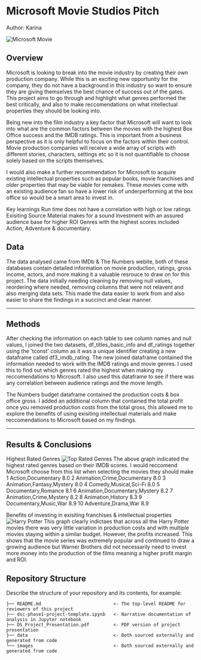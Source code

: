 # Microsoft Movie Studios Pitch
Author: Karina

![Microsoft Movie](https://github.com/karinagillian/Microsoft-template/assets/152271088/1ed5c865-fabb-4044-a93e-bc9bfdf8cef5)

## Overview

Microsoft is looking to break into the movie industry by creating their own production company. While this is an exciting new opportunity for the company, they do not have a background in this industry so want to ensure they are giving themselves the best chance of success out of the gates. This project aims to go through and highlight what genres performed the best critically, and also to make reccomendations on what intellectual properties they should be looking into. 

Being new into the film industry a key factor that Microsoft will want to look into what are the common factors between the movies with the highest Box Office success and the IMDB ratings. This is important from a business perspective as it is only helpful to focus on the factors within their control. Movie production companies will receive a wide array of scripts with different stories, characters, settings etc so it is not quantifiable to choose solely based on the scripts themselves.

I would also make a further recommendation for Microsoft to acquire existing intellectual properties such as popular books, movie franchises and older properties that may be viable for remakes. These movies come with an existing audience fan so have a lower risk of underperforming at the box office so would be a smart area to invest in. 

Key learnings 
Run time does not have a correlation with high or low ratings
Exisiting Source Material makes for a sound investment with an assured audience base for higher ROI
Genres with the highest scores included Action, Adventure & documentary.

## Data

The data analysed came from IMDb & The Numbers webite, both of these databases contain detailed information on movie production, ratings, gross income, actors, and more making it a valuable resrouce to draw on for this project. 
The data initially needing cleaning by removing null values, reordering where needed, removing columns that were not relavent and also merging data sets. This made the data easier to work from and also easier to share the findings in a succinct and clear manner. 

***

## Methods

After checking the information on each table to see column names and null values, I joined the two datasets, df_titles_basic_info and df_ratings together using the 'tconst' column as it was a unique identifier creating a new dataframe called df3_imdb_rating. The new joined dataframe contained the information needed to work with the IMDB ratings and movie genres. I used this to find out which genres rated the highest when making my reccomendations to Microsoft. I also used this dataframe to see if there was any correlation between audience ratings and the movie length. 

The Numbers budget dataframe contained the production costs & box office gross. I added an additional column that contained the total profit once you removed production costs from the total gross, this allowed me to explore the benefits of using exisiting intellectual materials and make reccomendations to Microsoft based on my findings. 
***

## Results & Conclusions

Highest Rated Genres
![Top Rated Genres](https://github.com/karinagillian/Microsoft-template/assets/152271088/0f76f471-c289-477b-90d7-ccd42b260fb1)
The above graph indicated the highest rated genres based on their IMDB scores. I would reccomend Microsoft choose from this list when selecting the movies they should make 
1   Action,Documentary	8.0
2   Animation,Crime,Documentary	8.0
3	Animation,Fantasy,Mystery	8.0
4	Comedy,Musical,Sci-Fi	8.0
5	Documentary,Romance	8.1
6	Animation,Documentary,Mystery	8.2
7	Animation,Crime,Mystery	8.2
8	Animation,History	8.3
9	Documentary,Music,War	8.9
10	Adventure,Drama,War	8.9

Benefits of investing in exisiting franchises & intellectual properties
![Harry Potter](https://github.com/karinagillian/Microsoft-template/assets/152271088/64dd6122-4b76-42ff-9fd7-3731af8e2333)
This graph clearly indictaes that across all the Harry Potter movies there was very little variation in production costs and with multiple movies staying within a similar budget. However, the profits increased. This shows that the movie series was extremely popular and continued to draw a growing audience but Warner Brothers did not necessarily need to invest more money into the production of the films meaning a higher profit margin and ROI. 







## Repository Structure

Describe the structure of your repository and its contents, for example:

```
├── README.md                           <- The top-level README for reviewers of this project
├── dsc-phase1-project-template.ipynb   <- Narrative documentation of analysis in Jupyter notebook
├── DS_Project_Presentation.pdf         <- PDF version of project presentation
├── data                                <- Both sourced externally and generated from code
└── images                              <- Both sourced externally and generated from code
```
